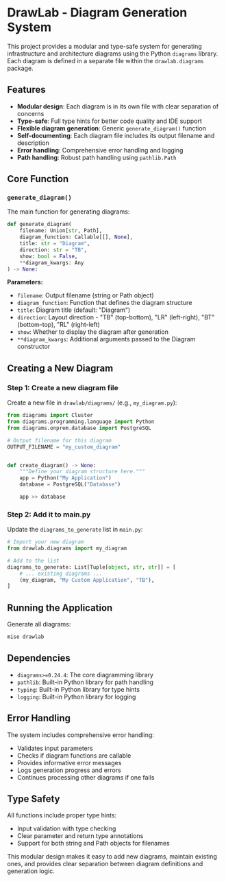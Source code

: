 # DrawLab - Diagram Generation System

This project provides a modular and type-safe system for generating infrastructure and architecture diagrams using the Python `diagrams` library. Each diagram is defined in a separate file within the `drawlab.diagrams` package.

## Features

- **Modular design**: Each diagram is in its own file with clear separation of concerns
- **Type-safe**: Full type hints for better code quality and IDE support
- **Flexible diagram generation**: Generic `generate_diagram()` function
- **Self-documenting**: Each diagram file includes its output filename and description
- **Error handling**: Comprehensive error handling and logging
- **Path handling**: Robust path handling using `pathlib.Path`

## Core Function

### `generate_diagram()`

The main function for generating diagrams:

```python
def generate_diagram(
    filename: Union[str, Path],
    diagram_function: Callable[[], None],
    title: str = "Diagram",
    direction: str = "TB",
    show: bool = False,
    **diagram_kwargs: Any
) -> None:
```

**Parameters:**
- `filename`: Output filename (string or Path object)
- `diagram_function`: Function that defines the diagram structure
- `title`: Diagram title (default: "Diagram")
- `direction`: Layout direction - "TB" (top-bottom), "LR" (left-right), "BT" (bottom-top), "RL" (right-left)
- `show`: Whether to display the diagram after generation
- `**diagram_kwargs`: Additional arguments passed to the Diagram constructor


## Creating a New Diagram

### Step 1: Create a new diagram file

Create a new file in `drawlab/diagrams/` (e.g., `my_diagram.py`):

```python
from diagrams import Cluster
from diagrams.programming.language import Python
from diagrams.onprem.database import PostgreSQL

# Output filename for this diagram
OUTPUT_FILENAME = "my_custom_diagram"


def create_diagram() -> None:
    """Define your diagram structure here."""
    app = Python("My Application")
    database = PostgreSQL("Database")

    app >> database
```

### Step 2: Add it to main.py

Update the `diagrams_to_generate` list in `main.py`:

```python
# Import your new diagram
from drawlab.diagrams import my_diagram

# Add to the list
diagrams_to_generate: List[Tuple[object, str, str]] = [
    # ... existing diagrams ...
    (my_diagram, "My Custom Application", "TB"),
]
```

## Running the Application

Generate all diagrams:
```bash
mise drawlab
```

## Dependencies

- `diagrams>=0.24.4`: The core diagramming library
- `pathlib`: Built-in Python library for path handling
- `typing`: Built-in Python library for type hints
- `logging`: Built-in Python library for logging

## Error Handling

The system includes comprehensive error handling:
- Validates input parameters
- Checks if diagram functions are callable
- Provides informative error messages
- Logs generation progress and errors
- Continues processing other diagrams if one fails

## Type Safety

All functions include proper type hints:
- Input validation with type checking
- Clear parameter and return type annotations
- Support for both string and Path objects for filenames

This modular design makes it easy to add new diagrams, maintain existing ones, and provides clear separation between diagram definitions and generation logic.
